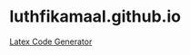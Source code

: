 # luthfikamaal.github.io
[Latex Code Generator](https://luthfikamaal.github.io/latex-code-generator.html)
